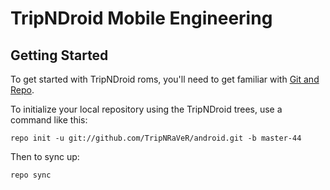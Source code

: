 TripNDroid Mobile Engineering
===========

Getting Started
---------------

To get started with TripNDroid roms, you'll need to get
familiar with [Git and Repo](http://source.android.com/download/using-repo).

To initialize your local repository using the TripNDroid trees, use a command like this:

    repo init -u git://github.com/TripNRaVeR/android.git -b master-44

Then to sync up:

    repo sync

